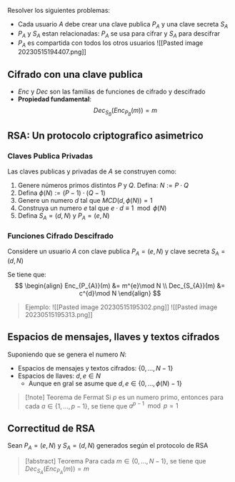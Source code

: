 Resolver los siguientes problemas:
- Cada usuario $A$ debe crear una clave publica $P_{A}$ y una clave secreta $S_{A}$
- $P_{A}$ y $S_{A}$ estan relacionadas: $P_{A}$ se usa para cifrar y $S_{A}$ para descifrar
- $P_{A}$ es compartida con todos los otros usuarios
![[Pasted image 20230515194407.png]]


## Cifrado con una clave publica

- $Enc$ y $Dec$ son las familias de funciones de cifrado y descifrado
- **Propiedad fundamental**:
$$
Dec_{S_{B}}(Enc_{P_{B}}(m)) = m
$$

## RSA: Un protocolo criptografico asimetrico

### Claves Publica Privadas

Las claves publicas y privadas de $A$ se construyen como:

1. Genere números primos distintos $P$ y $Q$. Defina: $N := P \cdot Q$
2. Defina $\phi(N):= (P-1)\cdot (Q-1)$
3. Genere un numero $d$ tal que $MCD(d,\phi(N))=1$
4. Construya un numero $e$ tal que $e \cdot d \equiv 1 \mod \phi(N)$
5. Defina $S_{A}=(d,N)$ y $P_{A}=(e,N)$

### Funciones Cifrado Descifrado

Considere un usuario $A$ con clave publica $P_{A}=(e,N)$ y clave secreta $S_{A}=(d,N)$

Se tiene que:
$$
\begin{align}
Enc_{P_{A}}(m) &= m^{e}\mod N  \\
Dec_{S_{A}}(m) &= c^{d}\mod N
\end{align}
$$
> Ejemplo:
> ![[Pasted image 20230515195302.png]]
> ![[Pasted image 20230515195313.png]]


## Espacios de mensajes, llaves y textos cifrados

Suponiendo que se genera el numero $N$:
- Espacios de mensajes y textos cifrados: $\{ 0, \dots, N-1 \}$
- Espacios de llaves: $d,e \in N$
	- Aunque en gral se asume que $d,e \in \{ 0, \dots, \phi(N)-1 \}$

> [!note] Teorema de Fermat
> Si $p$ es un numero primo, entonces para cada $a \in \{  1, \dots, p-1 \}$, se tiene que $a^{p-1} \mod p = 1$

## Correctitud de RSA

Sean $P_{A}=(e,N)$ y $S_{A}=(d,N)$ generados según el protocolo de RSA

> [!abstract] Teorema
> Para cada $m \in \{ 0, \dots, N-1 \}$, se tiene que $Dec_{S_{A}}(Enc_{P_{A}}(m))=m$



